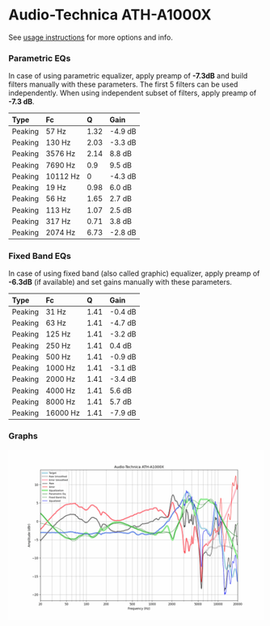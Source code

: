 # Audio-Technica ATH-A1000X
See [usage instructions](https://github.com/jaakkopasanen/AutoEq#usage) for more options and info.

### Parametric EQs
In case of using parametric equalizer, apply preamp of **-7.3dB** and build filters manually
with these parameters. The first 5 filters can be used independently.
When using independent subset of filters, apply preamp of **-7.3 dB**.

| Type    | Fc       |    Q | Gain    |
|:--------|:---------|:-----|:--------|
| Peaking | 57 Hz    | 1.32 | -4.9 dB |
| Peaking | 130 Hz   | 2.03 | -3.3 dB |
| Peaking | 3576 Hz  | 2.14 | 8.8 dB  |
| Peaking | 7690 Hz  | 0.9  | 9.5 dB  |
| Peaking | 10112 Hz | 0    | -4.3 dB |
| Peaking | 19 Hz    | 0.98 | 6.0 dB  |
| Peaking | 56 Hz    | 1.65 | 2.7 dB  |
| Peaking | 113 Hz   | 1.07 | 2.5 dB  |
| Peaking | 317 Hz   | 0.71 | 3.8 dB  |
| Peaking | 2074 Hz  | 6.73 | -2.8 dB |

### Fixed Band EQs
In case of using fixed band (also called graphic) equalizer, apply preamp of **-6.3dB**
(if available) and set gains manually with these parameters.

| Type    | Fc       |    Q | Gain    |
|:--------|:---------|:-----|:--------|
| Peaking | 31 Hz    | 1.41 | -0.4 dB |
| Peaking | 63 Hz    | 1.41 | -4.7 dB |
| Peaking | 125 Hz   | 1.41 | -3.2 dB |
| Peaking | 250 Hz   | 1.41 | 0.4 dB  |
| Peaking | 500 Hz   | 1.41 | -0.9 dB |
| Peaking | 1000 Hz  | 1.41 | -3.1 dB |
| Peaking | 2000 Hz  | 1.41 | -3.4 dB |
| Peaking | 4000 Hz  | 1.41 | 5.6 dB  |
| Peaking | 8000 Hz  | 1.41 | 5.7 dB  |
| Peaking | 16000 Hz | 1.41 | -7.9 dB |

### Graphs
![](./Audio-Technica%20ATH-A1000X.png)